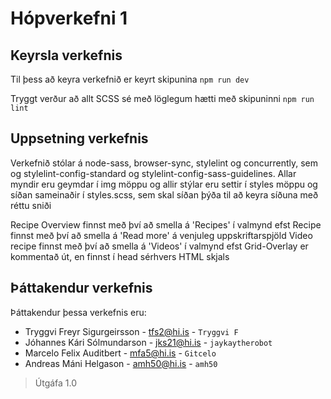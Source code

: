 # Hópverkefni 1

## Keyrsla verkefnis

Til þess að keyra verkefnið er keyrt skipunina `npm run dev`

Tryggt verður að allt SCSS sé með löglegum hætti með skipuninni `npm run lint`

## Uppsetning verkefnis

Verkefnið stólar á node-sass, browser-sync, stylelint og concurrently,
sem og stylelint-config-standard og stylelint-config-sass-guidelines. 
Allar myndir eru geymdar í img möppu og allir stýlar eru settir í
styles möppu og síðan sameinaðir í styles.scss, sem skal síðan þýða til að keyra síðuna með réttu sniði

Recipe Overview finnst með því að smella á 'Recipes' í valmynd efst
Recipe finnst með því að smella á 'Read more' á venjuleg uppskriftarspjöld
Video recipe finnst með því að smella á 'Videos' í valmynd efst
Grid-Overlay er kommentað út, en finnst í head sérhvers HTML skjals

## Þáttakendur verkefnis

Þáttakendur þessa verkefnis eru: 

* Tryggvi Freyr Sigurgeirsson - tfs2@hi.is - `Tryggvi F`
* Jóhannes Kári Sólmundarson - jks21@hi.is - `jaykaytherobot`
* Marcelo Felix Auditbert - mfa5@hi.is - `Gitcelo`
* Andreas Máni Helgason - amh50@hi.is - `amh50`

> Útgáfa 1.0
